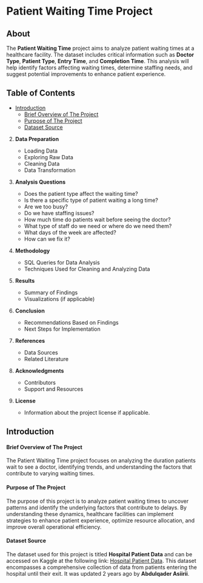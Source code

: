 # Patient Waiting Time Project
## About
The **Patient Waiting Time** project aims to analyze patient waiting times at a healthcare facility. The dataset includes critical information such as **Doctor Type**, **Patient Type**, **Entry Time**, and **Completion Time**. This analysis will help identify factors affecting waiting times, determine staffing needs, and suggest potential improvements to enhance patient experience.

## Table of Contents
- [Introduction](#introduction)
   - [Brief Overview of The Project](#brief-overview-of-thee-project)
   - [Purpose of The Project](#purpose-of-the-project)
   - [Dataset Source](#data-source)

2. **Data Preparation**
   - Loading Data
   - Exploring Raw Data
   - Cleaning Data
   - Data Transformation

3. **Analysis Questions**
   - Does the patient type affect the waiting time?
   - Is there a specific type of patient waiting a long time?
   - Are we too busy?
   - Do we have staffing issues?
   - How much time do patients wait before seeing the doctor?
   - What type of staff do we need or where do we need them?
   - What days of the week are affected?
   - How can we fix it?

4. **Methodology**
   - SQL Queries for Data Analysis
   - Techniques Used for Cleaning and Analyzing Data

5. **Results**
   - Summary of Findings
   - Visualizations (if applicable)

6. **Conclusion**
   - Recommendations Based on Findings
   - Next Steps for Implementation

7. **References**
   - Data Sources
   - Related Literature

8. **Acknowledgments**
   - Contributors
   - Support and Resources
    
9. **License**
   - Information about the project license if applicable.

## Introduction

#### Brief Overview of The Project
The Patient Waiting Time project focuses on analyzing the duration patients wait to see a doctor, identifying trends, and understanding the factors that contribute to varying waiting times.

#### Purpose of The Project
The purpose of this project is to analyze patient waiting times to uncover patterns and identify the underlying factors that contribute to delays. By understanding these dynamics, healthcare facilities can implement strategies to enhance patient experience, optimize resource allocation, and improve overall operational efficiency. 

#### Dataset Source
The dataset used for this project is titled **Hospital Patient Data** and can be accessed on Kaggle at the following link: [Hospital Patient Data](https://www.kaggle.com/datasets/abdulqaderasiirii/hospital-patient-data). This dataset encompasses a comprehensive collection of data from patients entering the hospital until their exit. It was updated 2 years ago by **Abdulqader Asiirii**.

